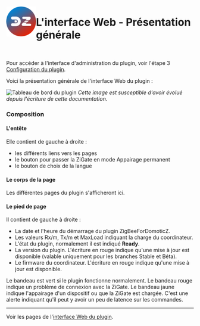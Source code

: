 <a href="Home.md"><img align="left" width="80" height="80" src="../Images/zigbee4domoticz-logo.png" alt="Logo"></a>

# L'interface Web - Présentation générale

</br>


Pour accéder à l'interface d'administration du plugin, voir l'étape 3 [Configuration du plugin](Plugin_Configuration.md).

Voici la présentation générale de l'interface Web du plugin :

![Tableau de bord du plugin](Images/FR_WebUI-Tableau-de-bord.png)
*Cette image est susceptible d'avoir évolué depuis l'écriture de cette documentation.*

### Composition

#### L'entête

Elle contient de gauche à droite :
* les différents liens vers les pages
* le bouton pour passer la ZiGate en mode Appairage permanent
* le bouton de choix de la langue

#### Le corps de la page

Les différentes pages du plugin s'afficheront ici.

#### Le pied de page

Il contient de gauche à droite :
* La date et l'heure du démarrage du plugin ZigBeeForDomoticZ.
* Les valeurs Rx/m, Tx/m et MaxLoad indiquant la charge du coordinateur.
* L'état du plugin, normalement il est indiqué __Ready__.
* La version du plugin. L'écriture en rouge indique qu'une mise à jour est disponible (valable uniquement pour les branches Stable et Béta).
* Le firmware du coordinateur. L'écriture en rouge indique qu'une mise à jour est disponible.

Le bandeau est vert si le plugin fonctionne normalement.
Le bandeau rouge indique un problème de connexion avec la ZiGate.
Le bandeau jaune indique l'appairage d'un dispositif ou que la ZiGate est chargée. C'est une alerte indiquant qu'il peut y avoir un peu de latence sur les commandes.

------------------------------------------------
Voir les pages de l'[interface Web du plugin](Home.md#linterface-web-du-plugin).
